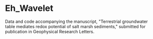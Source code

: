 # Eh_Wavelet
Data and code accompanying the manuscript, "Terrestrial groundwater table mediates redox potential of salt marsh sediments," submitted for publication in Geophysical Research Letters.
